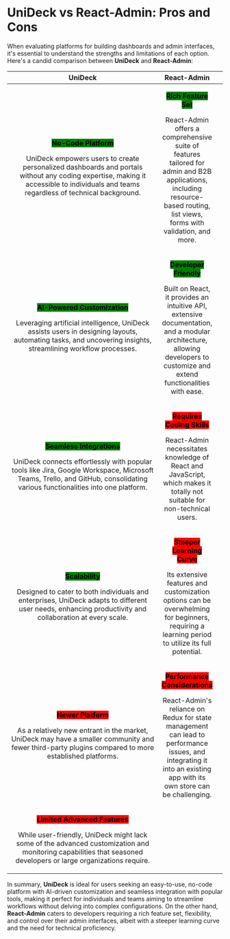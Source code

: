# UniDeck vs React-Admin: Pros and Cons

When evaluating platforms for building dashboards and admin interfaces, it's essential to understand the strengths and limitations of each option. Here's a candid comparison between **UniDeck** and **React-Admin**:

<table><thead><tr><th width="403" align="center">UniDeck</th><th align="center">React-Admin</th><th data-hidden></th></tr></thead><tbody><tr><td align="center"><p><mark style="background-color:green;"><strong>No-Code Platform</strong></mark></p><p>UniDeck empowers users to create personalized dashboards and portals without any coding expertise, making it accessible to individuals and teams regardless of technical background.</p></td><td align="center"><p><mark style="background-color:green;"><strong>Rich Feature Set</strong></mark></p><p>React-Admin offers a comprehensive suite of features tailored for admin and B2B applications, including resource-based routing, list views, forms with validation, and more.</p></td><td></td></tr><tr><td align="center"><p><mark style="background-color:green;"><strong>AI-Powered Customization</strong></mark></p><p>Leveraging artificial intelligence, UniDeck assists users in designing layouts, automating tasks, and uncovering insights, streamlining workflow processes.</p></td><td align="center"><p><mark style="background-color:green;"><strong>Developer Friendly</strong></mark></p><p>Built on React, it provides an intuitive API, extensive documentation, and a modular architecture, allowing developers to customize and extend functionalities with ease.</p></td><td></td></tr><tr><td align="center"><p><mark style="background-color:green;"><strong>Seamless Integrations</strong></mark></p><p>UniDeck connects effortlessly with popular tools like Jira, Google Workspace, Microsoft Teams, Trello, and GitHub, consolidating various functionalities into one platform.</p></td><td align="center"><p><mark style="background-color:red;"><strong>Requires Coding Skills</strong></mark></p><p>React-Admin necessitates knowledge of React and JavaScript, which makes it totally not suitable for non-technical users.</p></td><td></td></tr><tr><td align="center"><p><mark style="background-color:green;"><strong>Scalability</strong></mark></p><p>Designed to cater to both individuals and enterprises, UniDeck adapts to different user needs, enhancing productivity and collaboration at every scale.</p></td><td align="center"><p><mark style="background-color:red;"><strong>Steeper Learning Curve</strong></mark></p><p>Its extensive features and customization options can be overwhelming for beginners, requiring a learning period to utilize its full potential.</p></td><td></td></tr><tr><td align="center"><p><mark style="background-color:red;"><strong>Newer Platform</strong></mark></p><p>As a relatively new entrant in the market, UniDeck may have a smaller community and fewer third-party plugins compared to more established platforms.</p></td><td align="center"><p><mark style="background-color:red;"><strong>Performance Considerations</strong></mark></p><p>React-Admin's reliance on Redux for state management can lead to performance issues, and integrating it into an existing app with its own store can be challenging.</p></td><td></td></tr><tr><td align="center"><p><mark style="background-color:red;"><strong>Limited Advanced Features</strong></mark></p><p>While user-friendly, UniDeck might lack some of the advanced customization and monitoring capabilities that seasoned developers or large organizations require.</p></td><td align="center"></td><td></td></tr></tbody></table>

In summary, **UniDeck** is ideal for users seeking an easy-to-use, no-code platform with AI-driven customization and seamless integration with popular tools, making it perfect for individuals and teams aiming to streamline workflows without delving into complex configurations. On the other hand, **React-Admin** caters to developers requiring a rich feature set, flexibility, and control over their admin interfaces, albeit with a steeper learning curve and the need for technical proficiency.
